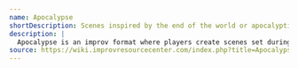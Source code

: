 ```yaml
---
name: Apocalypse
shortDescription: Scenes inspired by the end of the world or apocalyptic scenarios.
description: |
  Apocalypse is an improv format where players create scenes set during or after an apocalyptic event. The format explores survival, relationships, and the absurdity of life in extreme circumstances.
source: https://wiki.improvresourcecenter.com/index.php?title=Apocalypse
---
```

